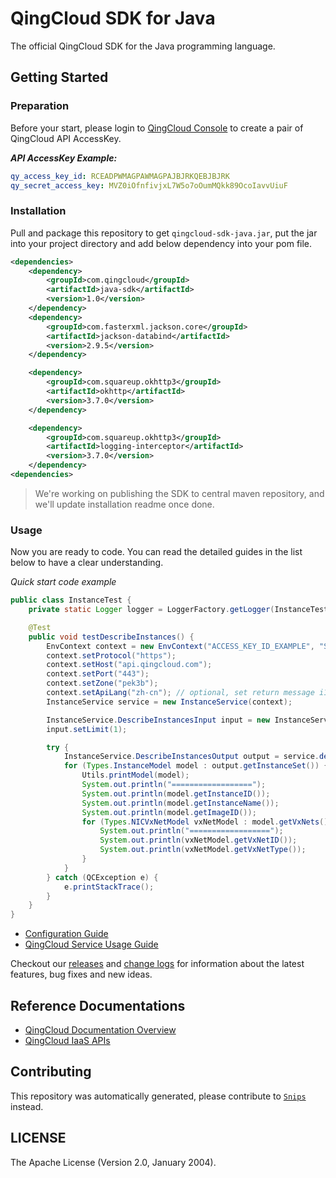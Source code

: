 # QingCloud SDK for Java



The official QingCloud SDK for the Java programming language.

## Getting Started

### Preparation

Before your start, please login to [QingCloud Console](https://console.qingcloud.com/access_keys/) to create a pair of QingCloud API AccessKey.

___API AccessKey Example:___

``` yaml
qy_access_key_id: RCEADPWMAGPAWMAGPAJBJRKQEBJBJRK
qy_secret_access_key: MVZ0iOfnfivjxL7W5o7oOumMQkk89OcoIavvUiuF
```

### Installation

Pull and package this repository to get `qingcloud-sdk-java.jar`, put the jar into your project directory and add below dependency into your pom file.

```xml
<dependencies>
    <dependency>
        <groupId>com.qingcloud</groupId>
        <artifactId>java-sdk</artifactId>
        <version>1.0</version>
    </dependency>
    <dependency>
        <groupId>com.fasterxml.jackson.core</groupId>
        <artifactId>jackson-databind</artifactId>
        <version>2.9.5</version>
    </dependency>

    <dependency>
        <groupId>com.squareup.okhttp3</groupId>
        <artifactId>okhttp</artifactId>
        <version>3.7.0</version>
    </dependency>

    <dependency>
        <groupId>com.squareup.okhttp3</groupId>
        <artifactId>logging-interceptor</artifactId>
        <version>3.7.0</version>
    </dependency>
<dependencies>
```

> We're working on publishing the SDK to central maven repository, and we'll update installation readme once done.

### Usage

Now you are ready to code. You can read the detailed guides in the list below to have a clear understanding.

*Quick start code example*

```java
public class InstanceTest {
    private static Logger logger = LoggerFactory.getLogger(InstanceTest.class);

    @Test
    public void testDescribeInstances() {
        EnvContext context = new EnvContext("ACCESS_KEY_ID_EXAMPLE", "SECRET_ACCESS_KEY_EXAMPLE");
        context.setProtocol("https");
        context.setHost("api.qingcloud.com");
        context.setPort("443");
        context.setZone("pek3b");
        context.setApiLang("zh-cn"); // optional, set return message i18n, default to us-en
        InstanceService service = new InstanceService(context);

        InstanceService.DescribeInstancesInput input = new InstanceService.DescribeInstancesInput();
        input.setLimit(1);

        try {
            InstanceService.DescribeInstancesOutput output = service.describeInstances(input);
            for (Types.InstanceModel model : output.getInstanceSet()) {
                Utils.printModel(model);
                System.out.println("==================");
                System.out.println(model.getInstanceID());
                System.out.println(model.getInstanceName());
                System.out.println(model.getImageID());
                for (Types.NICVxNetModel vxNetModel : model.getVxNets()) {
                    System.out.println("==================");
                    System.out.println(vxNetModel.getVxNetID());
                    System.out.println(vxNetModel.getVxNetType());
                }
            }
        } catch (QCException e) {
            e.printStackTrace();
        }
    }
}
```


- [Configuration Guide](docs/configuration.md)
- [QingCloud Service Usage Guide](docs/qingcloud_service_usage.md)

Checkout our [releases](https://github.com/yunify/qingcloud-sdk-java/releases) and [change logs](https://github.com/yunify/qingcloud-sdk-java/blob/master/CHANGELOGS) for information about the latest features, bug fixes and new ideas.

## Reference Documentations

- [QingCloud Documentation Overview](https://docs.qingcloud.com)
- [QingCloud IaaS APIs](https://docs.qingcloud.com/product/api/)

## Contributing

This repository was automatically generated, please contribute to [`Snips`](https://github.com/yunify/snips) instead.

## LICENSE

The Apache License (Version 2.0, January 2004).
